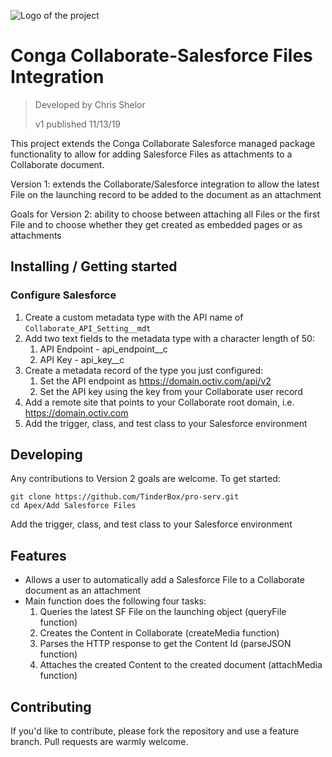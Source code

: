 ![Logo of the project](https://conga.com/themes/conga/images/logo.svg)

# Conga Collaborate-Salesforce Files Integration
> Developed by Chris Shelor
>
> v1 published 11/13/19 

This project extends the Conga Collaborate Salesforce managed package functionality to allow for adding Salesforce Files as attachments to a Collaborate document.

Version 1: extends the Collaborate/Salesforce integration to allow the latest File on the launching record to be added to the document as an attachment

Goals for Version 2: ability to choose between attaching all Files or the first File and to choose whether they get created as embedded pages or as attachments


## Installing / Getting started

### Configure Salesforce
 
1. Create a custom metadata type with the API name of `Collaborate_API_Setting__mdt`
2. Add two text fields to the metadata type with a character length of 50:
	1. API Endpoint - api_endpoint__c
	2. API Key - api_key__c
3. Create a metadata record of the type you just configured:
	1. Set the API endpoint as https://domain.octiv.com/api/v2
	2. Set the API key using the key from your Collaborate user record
3. Add a remote site that points to your Collaborate root domain, i.e. https://domain.octiv.com
4. Add the trigger, class, and test class to your Salesforce environment

## Developing

Any contributions to Version 2 goals are welcome.  To get started:

```shell
git clone https://github.com/TinderBox/pro-serv.git
cd Apex/Add Salesforce Files
```
Add the trigger, class, and test class to your Salesforce environment


## Features

* Allows a user to automatically add a Salesforce File to a Collaborate document as an attachment
* Main function does the following four tasks:
    1. Queries the latest SF File on the launching object (queryFile function)
    2. Creates the Content in Collaborate (createMedia function)
    3. Parses the HTTP response to get the Content Id (parseJSON function)
    4. Attaches the created Content to the created document (attachMedia function)

## Contributing

If you'd like to contribute, please fork the repository and use a feature
branch. Pull requests are warmly welcome.